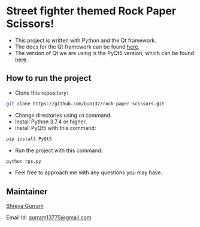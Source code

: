 # Street fighter themed Rock Paper Scissors!

- This project is written with Python and the Qt framework.
- The docs for the Qt framework can be found [here](https://doc.qt.io/qt-5/).
- The version of Qt we are using is the PyQt5 version, which can be found [here](https://pypi.org/project/PyQt5/).

## How to run the project

- Clone this repository:
```bash
git clone https://github.com/bun137/rock-paper-scissors.git
```
- Change directories using `cd` command
- Install Python 3.7.4 or higher.
- Install PyQt5 with this command:
```bash
pip install PyQt5
```
- Run the project with this command:
```bash
python rps.py
```
- Feel free to approach me with any questions you may have.


## Maintainer
[Shreya Gurram](https://github.com/bun137/)

Email Id: [gurram13775@gmail.com](mailto:gurram13775@gmail.com)
 

